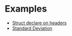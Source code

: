 # Examples

- [Struct declare on headers](./struct-header)
- [Standard Deviation](./standard-deviation/)
